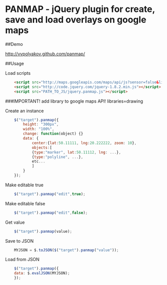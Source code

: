 PANMAP - jQuery plugin for create, save and load overlays on google maps
========================================================================

##Demo

http://vvpolyakov.github.com/panmap/

##Usage

Load scripts
````html
    <script src="http://maps.googleapis.com/maps/api/js?sensor=false&libraries=drawing"></script>
    <script src="http://code.jquery.com/jquery-1.8.2.min.js"></script>
    <script src="PATH_TO_JS/jquery.panmap.js"></script>
````
###IMPORTANT! add library to google maps API! libraries=drawing

Create an instance
````javascript
    $("target").panmap({
        height: "300px",
        width: "100%",
        change: function(object) {}
        data: {
            center:{lat:50.11111, lng:20.222222, zoom: 10},
            objects:[
        	{type:"marker", lat:50.11112, lng: ...},
        	{type:"polyline", ...},
        	etc...
            ]
        }
    });
````
Make editable true
````javascript
    $("target").panmap("edit",true);
````
Make editable false
````javascript
    $("target").panmap("edit",false);
````
Get value
````javascript
    $("target").panmap(value);
````
Save to JSON
````javascript
    MYJSON = $.toJSON($("target").panmap("value"));
````
Load from JSON
````javascript
    $("target").panmap({
	data: $.evalJSON(MYJSON);
    });
````
